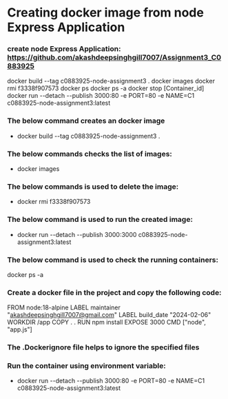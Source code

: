 # Creating docker image from node Express Application

### create node Express Application: https://github.com/akashdeepsinghgill7007/Assignment3_C0883925

docker build --tag c0883925-node-assignment3 .
docker images
docker rmi f3338f907573
docker ps
docker ps -a
docker stop [Container_id]
docker run --detach --publish 3000:80 -e PORT=80 -e NAME=C1 c0883925-node-assignment3:latest


### The below command creates an docker image
- docker build --tag c0883925-node-assignment3 .

### The below commands checks the list of images:
- docker images

### The below commands is used to delete the image:
- docker rmi f3338f907573

### The below command is used to run the created image:
- docker run --detach --publish 3000:3000  c0883925-node-assignment3:latest

### The below command is used to check the running containers:
docker ps -a

### Create a docker file in the project and copy the following code:
FROM node:18-alpine
LABEL maintainer "akashdeepsinghgill7007@gmail.com"
LABEL build_date "2024-02-06"
WORKDIR /app
COPY . .
RUN npm install
EXPOSE 3000
CMD ["node", "app.js"]

### The .Dockerignore file helps to ignore the specified files

### Run the container using environment variable:
- docker run --detach --publish 3000:80 -e PORT=80 -e NAME=C1 c0883925-node-assignment3:latest